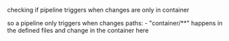 checking if pipeline triggers when changes are only in container

so a pipeline only triggers when changes  paths:
      - "container/**" happens in the defined  files and change in the container here
